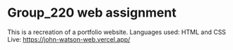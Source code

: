 # Group_220 web assignment
This is a recreation of a portfolio website.
Languages used: HTML and CSS
Live: https://john-watson-web.vercel.app/

